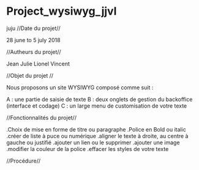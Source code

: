 # Project_wysiwyg_jjvl

 juju
//Date du projet//

28 june to 5 july 2018


//Autheurs du projet//

Jean
Julie
Lionel
Vincent


//Objet du projet //

Nous proposons un site WYSIWYG composé comme suit :

A : une partie  de saisie de texte
B : deux onglets de gestion du backoffice (interface et codage)
C : un large menu de customisation de votre texte


//Fonctionnalités du projet//

.Choix de mise en forme de titre ou paragraphe
.Police en Bold ou italic
.créer de liste à puce ou numérique
.aligner le texte à droite, au centre à gauche ou justifié
.ajouter un lien ou le supprimer
.ajouter une image
.modifier la couleur de la police
.effacer les styles de votre texte


//Procédure//

